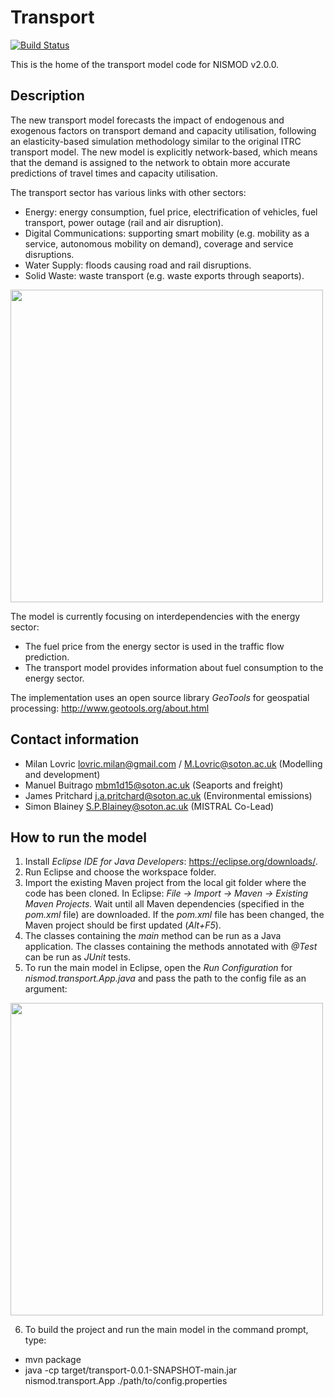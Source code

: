# Transport
[![Build Status](https://travis-ci.com/nismod/transport.svg?token=zHcMSQsYgUFq9yhr52P7&branch=master)](https://travis-ci.com/nismod/transport)

This is the home of the transport model code for NISMOD v2.0.0.

## Description

The new transport model forecasts the impact of endogenous and exogenous factors on transport demand and capacity utilisation, following an elasticity-based simulation methodology similar to the original ITRC transport model. The new model is explicitly network-based, which means that the demand is assigned to the network to obtain more accurate predictions of travel times and capacity utilisation.

The transport sector has various links with other sectors:
* Energy: energy consumption, fuel price, electrification of vehicles, fuel transport, power outage (rail and air disruption).
* Digital Communications: supporting smart mobility (e.g. mobility as a service, autonomous mobility on demand), coverage and service disruptions.
* Water Supply: floods causing road and rail disruptions.
* Solid Waste: waste transport (e.g. waste exports through seaports).

<img src="https://cloud.githubusercontent.com/assets/7933541/21935019/abdd2b2c-d9a3-11e6-9b81-1a5acb8419bb.jpg" width="500">

The model is currently focusing on interdependencies with the energy sector:
*	The fuel price from the energy sector is used in the traffic flow prediction.
*	The transport model provides information about fuel consumption to the energy sector.

The implementation uses an open source library *GeoTools* for geospatial processing:
http://www.geotools.org/about.html

## Contact information

* Milan Lovric lovric.milan@gmail.com / M.Lovric@soton.ac.uk (Modelling and development)
* Manuel Buitrago mbm1d15@soton.ac.uk (Seaports and freight)
* James Pritchard j.a.pritchard@soton.ac.uk (Environmental emissions)
* Simon Blainey S.P.Blainey@soton.ac.uk (MISTRAL Co-Lead)

## How to run the model

1. Install *Eclipse IDE for Java Developers*: https://eclipse.org/downloads/.
2. Run Eclipse and choose the workspace folder.
3. Import the existing Maven project from the local git folder where the code has been cloned. In Eclipse: *File -> Import -> Maven -> Existing Maven Projects.* Wait until all Maven dependencies (specified in the *pom.xml* file) are downloaded. If the *pom.xml* file has been changed, the Maven project should be first updated (*Alt+F5*).
4. The classes containing the *main* method can be run as a Java application. The classes containing the methods annotated with *@Test* can be run as *JUnit* tests.
5. To run the main model in Eclipse, open the *Run Configuration* for *nismod.transport.App.java* and pass the path to the config file as an argument:

<img src="https://cloud.githubusercontent.com/assets/7933541/23258716/5c43c4f2-f9c1-11e6-9c14-13977f40ecf9.jpg" width="500">

6. To build the project and run the main model in the command prompt, type:
 * mvn package
 * java -cp target/transport-0.0.1-SNAPSHOT-main.jar nismod.transport.App ./path/to/config.properties
